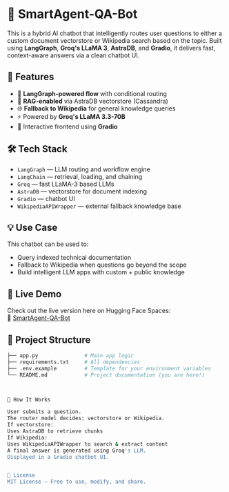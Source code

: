 # 🤖 SmartAgent-QA-Bot

This is a hybrid AI chatbot that intelligently routes user questions to either a custom document vectorstore or Wikipedia search based on the topic. Built using **LangGraph**, **Groq's LLaMA 3**, **AstraDB**, and **Gradio**, it delivers fast, context-aware answers via a clean chatbot UI.

## 🚀 Features

- 🧠 **LangGraph-powered flow** with conditional routing
- 🔎 **RAG-enabled** via AstraDB vectorstore (Cassandra)
- 🌐 **Fallback to Wikipedia** for general knowledge queries
- ⚡ Powered by **Groq's LLaMA 3.3-70B**
- 🎨 Interactive frontend using **Gradio**

## 🛠️ Tech Stack

- `LangGraph` — LLM routing and workflow engine  
- `LangChain` — retrieval, loading, and chaining  
- `Groq` — fast LLaMA-3 based LLMs  
- `AstraDB` — vectorstore for document indexing  
- `Gradio` — chatbot UI  
- `WikipediaAPIWrapper` — external fallback knowledge base  

## 💡 Use Case

This chatbot can be used to:
- Query indexed technical documentation
- Fallback to Wikipedia when questions go beyond the scope
- Build intelligent LLM apps with custom + public knowledge

## 🧪 Live Demo

Check out the live version here on Hugging Face Spaces:  
🔗 [SmartAgent-QA-Bot](https://huggingface.co/spaces/anj12-sh/SmartAgent-QA-Bot)

## 📁 Project Structure

```bash
├── app.py               # Main app logic
├── requirements.txt     # All dependencies
├── .env.example         # Template for your environment variables
└── README.md            # Project documentation (you are here!)



🧠 How It Works

User submits a question.
The router model decides: vectorstore or Wikipedia.
If vectorstore:
Uses AstraDB to retrieve chunks
If Wikipedia:
Uses WikipediaAPIWrapper to search & extract content
A final answer is generated using Groq's LLM.
Displayed in a Gradio chatbot UI.


📜 License
MIT License – Free to use, modify, and share.

